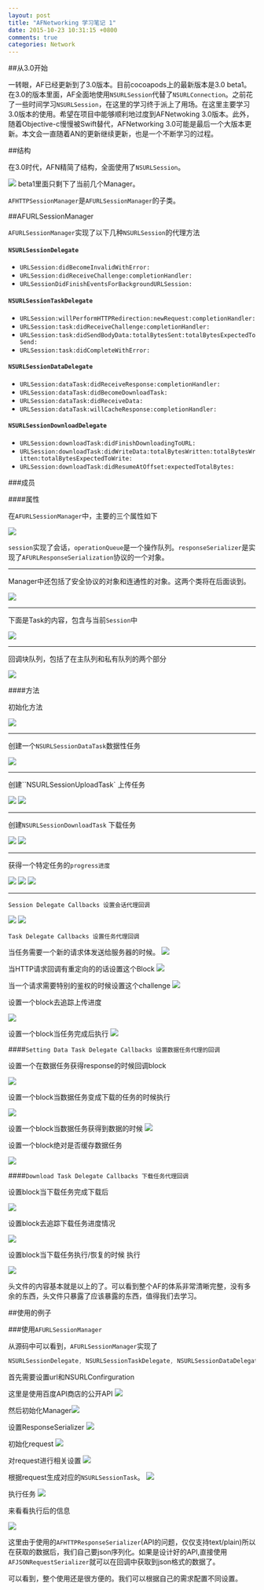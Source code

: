 ```yaml
---
layout: post
title: "AFNetworking 学习笔记 1"
date: 2015-10-23 10:31:15 +0800
comments: true
categories: Network 
---
```



##从3.0开始

一转眼，AF已经更新到了3.0版本。目前cocoapods上的最新版本是3.0 beta1。在3.0的版本里面，AF全面地使用`NSURLSession`代替了`NSURLConnection`。之前花了一些时间学习`NSURLSession`，在这里的学习终于派上了用场。在这里主要学习3.0版本的使用。希望在项目中能够顺利地过度到AFNetwoking 3.0版本。此外，随着Objective-c慢慢被Swift替代，AFNetworking 3.0可能是最后一个大版本更新。本文会一直随着AN的更新继续更新，也是一个不断学习的过程。



##结构

在3.0时代，AFN精简了结构，全面使用了`NSURLSession`。

![](/media/14451531667191.jpg)
beta1里面只剩下了当前几个Manager。

`AFHTTPSessionManager`是`AFURLSessionManager`的子类。

##AFURLSessionManager

`AFURLSessionManager`实现了以下几种`NSURLSession`的代理方法

#### `NSURLSessionDelegate`
 - `URLSession:didBecomeInvalidWithError:`
 - `URLSession:didReceiveChallenge:completionHandler:`
 - `URLSessionDidFinishEventsForBackgroundURLSession:`


#### `NSURLSessionTaskDelegate`

 - `URLSession:willPerformHTTPRedirection:newRequest:completionHandler:`
 - `URLSession:task:didReceiveChallenge:completionHandler:`
 - `URLSession:task:didSendBodyData:totalBytesSent:totalBytesExpectedToSend:`
 - `URLSession:task:didCompleteWithError:`

#### `NSURLSessionDataDelegate`

 - `URLSession:dataTask:didReceiveResponse:completionHandler:`
 - `URLSession:dataTask:didBecomeDownloadTask:`
 - `URLSession:dataTask:didReceiveData:`
 - `URLSession:dataTask:willCacheResponse:completionHandler:`

#### `NSURLSessionDownloadDelegate`

 - `URLSession:downloadTask:didFinishDownloadingToURL:`
 - `URLSession:downloadTask:didWriteData:totalBytesWritten:totalBytesWritten:totalBytesExpectedToWrite:`
 - `URLSession:downloadTask:didResumeAtOffset:expectedTotalBytes:`

###成员

####属性

在`AFURLSessionManager`中，主要的三个属性如下

![](/media/14451544109695.jpg)


`session`实现了会话，`operationQueue`是一个操作队列。`responseSerializer`是实现了`AFURLResponseSerialization`协议的一个对象。

***

Manager中还包括了安全协议的对象和连通性的对象。这两个类将在后面谈到。

![](/media/14451545558576.jpg)


***

下面是Task的内容，包含与当前`Session`中

![](/media/14451547233232.jpg)

***

回调块队列，包括了在主队列和私有队列的两个部分

![](/media/14451548418504.jpg)
 
####方法
 
 初始化方法
 
 ![](/media/14455211888103.jpg)

***

创建一个``NSURLSessionDataTask``数据性任务

![](/media/14455212385758.jpg)

***

创建``NSURLSessionUploadTask` 上传任务

![](/media/14455213126912.jpg)
![](/media/14455213190110.jpg)

***

创建``NSURLSessionDownloadTask`` 下载任务

![](/media/14455213738134.jpg)
![](/media/14455213826398.jpg)

***

获得一个特定任务的``progress进度``

![](/media/14455214651069.jpg)
![](/media/14455214692883.jpg)
![](/media/14455214742512.jpg)

***

``Session Delegate Callbacks 设置会话代理回调``

![](/media/14455217046547.jpg)
![](/media/14455217113671.jpg)

``Task Delegate Callbacks 设置任务代理回调``


当任务需要一个新的请求体发送给服务器的时候。
![](/media/14455219470133.jpg)

当HTTP请求回调有重定向的的话设置这个Block
![](/media/14455219533707.jpg)

当一个请求需要特别的鉴权的时候设置这个challenge
![](/media/14455219599178.jpg)

设置一个block去追踪上传进度

![](/media/14455658294340.jpg)

设置一个block当任务完成后执行
![](/media/14455658635389.jpg)


####``Setting Data Task Delegate Callbacks 设置数据任务代理的回调``

设置一个在数据任务获得response的时候回调block

![](/media/14455662011592.jpg)

设置一个block当数据任务变成下载的任务的时候执行

![](/media/14455662317310.jpg)

设置一个block当数据任务获得到数据的时候
![](/media/14455662434172.jpg)

设置一个block绝对是否缓存数据任务

![](/media/14455662958106.jpg)


####``Download Task Delegate Callbacks 下载任务代理回调``

设置block当下载任务完成下载后

![](/media/14455666105437.jpg)

设置block去追踪下载任务进度情况

![](/media/14455666301025.jpg)

设置block当下载任务执行/恢复的时候 执行

![](/media/14455666958363.jpg)


头文件的内容基本就是以上的了。可以看到整个AF的体系非常清晰完整，没有多余的东西，头文件只暴露了应该暴露的东西，值得我们去学习。



##使用的例子


###使用``AFURLSessionManager``

从源码中可以看到，``AFURLSessionManager``实现了

```Objective-c
NSURLSessionDelegate, NSURLSessionTaskDelegate, NSURLSessionDataDelegate, NSURLSessionDownloadDelegate, NSSecureCoding, NSCopying

```

首先需要设置url和NSURLConfirguration

这里是使用百度API商店的公开API
![](/media/14453928846040.jpg)

然后初始化Manager![](/media/14453929237373.jpg)

设置ResponseSerializer
![](/media/14453931412125.jpg)

初始化request
![](/media/14453932169242.jpg)


对request进行相关设置
![](/media/14453932396509.jpg)

根据request生成对应的``NSURLSessionTask``。
![](/media/14453935717679.jpg)



执行任务
![](/media/14453936154108.jpg)


来看看执行后的信息

![](/media/14453937344699.jpg)

这里由于使用的``AFHTTPResponseSerializer``(API的问题，仅仅支持text/plain)所以在获取的数据后，我们自己要json序列化。如果是设计好的API,直接使用``AFJSONRequestSerializer``就可以在回调中获取到json格式的数据了。

可以看到，整个使用还是很方便的。我们可以根据自己的需求配置不同设置。

